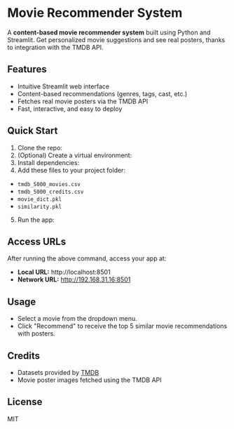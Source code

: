 # Movie Recommender System

A **content-based movie recommender system** built using Python and Streamlit. Get personalized movie suggestions and see real posters, thanks to integration with the TMDB API.

## Features

- Intuitive Streamlit web interface
- Content-based recommendations (genres, tags, cast, etc.)
- Fetches real movie posters via the TMDB API
- Fast, interactive, and easy to deploy

## Quick Start

1. Clone the repo:
2. (Optional) Create a virtual environment:
3. Install dependencies:
4. Add these files to your project folder:
- `tmdb_5000_movies.csv`
- `tmdb_5000_credits.csv`
- `movie_dict.pkl`
- `similarity.pkl`
5. Run the app:

## Access URLs

After running the above command, access your app at:

- **Local URL:** http://localhost:8501
- **Network URL:** http://192.168.31.16:8501

## Usage

- Select a movie from the dropdown menu.
- Click "Recommend" to receive the top 5 similar movie recommendations with posters.

## Credits

- Datasets provided by [TMDB](https://www.themoviedb.org/)
- Movie poster images fetched using the TMDB API

## License

MIT


